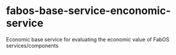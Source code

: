 # fabos-base-service-enconomic-service
Economic base service for evaluating the economic value of FabOS services/components
